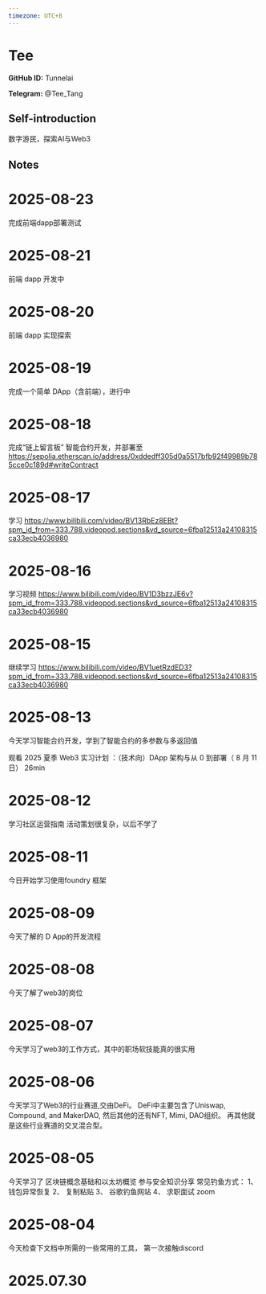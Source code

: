 ```yaml
---
timezone: UTC+8
---
```


# Tee

**GitHub ID:** Tunnelai

**Telegram:** @Tee_Tang

## Self-introduction

数字游民，探索AI与Web3

## Notes

<!-- Content_START -->

# 2025-08-23
<!-- DAILY_CHECKIN_2025-08-23_START -->
完成前端dapp部署测试
<!-- DAILY_CHECKIN_2025-08-23_END -->

# 2025-08-21

前端 dapp 开发中

# 2025-08-20

前端 dapp 实现探索

# 2025-08-19

完成一个简单 DApp（含前端），进行中

# 2025-08-18

完成“链上留言板” 智能合约开发，并部署至
https://sepolia.etherscan.io/address/0xddedff305d0a5517bfb92f49989b785cce0c189d#writeContract

# 2025-08-17

学习
https://www.bilibili.com/video/BV13RbEz8EBt?spm_id_from=333.788.videopod.sections&vd_source=6fba12513a24108315ca33ecb4036980

# 2025-08-16

学习视频 
https://www.bilibili.com/video/BV1D3bzzJE6v?spm_id_from=333.788.videopod.sections&vd_source=6fba12513a24108315ca33ecb4036980

# 2025-08-15

继续学习
https://www.bilibili.com/video/BV1uetRzdED3?spm_id_from=333.788.videopod.sections&vd_source=6fba12513a24108315ca33ecb4036980

# 2025-08-13

今天学习智能合约开发，学到了智能合约的多参数与多返回值

观看 2025 夏季 Web3 实习计划 ：（技术向）DApp 架构与从 0 到部署（ 8 月 11 日）
26min

# 2025-08-12

学习社区运营指南
活动策划很复杂，以后不学了

# 2025-08-11

今日开始学习使用foundry 框架

# 2025-08-09

今天了解的 D App的开发流程

# 2025-08-08

今天了解了web3的岗位

# 2025-08-07

今天学习了web3的工作方式，其中的职场软技能真的很实用

# 2025-08-06

今天学习了Web3的行业赛道,交由DeFi。 DeFi中主要包含了Uniswap, Compound, and MakerDAO, 然后其他的还有NFT, Mimi, DAO组织。 再其他就是这些行业赛道的交叉混合型。

# 2025-08-05

今天学习了 区块链概念基础和以太坊概览
参与安全知识分享
常见钓鱼方式：
1、钱包异常恢复 2、 复制粘贴 3、 谷歌钓鱼网站 4、 求职面试 zoom

# 2025-08-04

今天检查下文档中所需的一些常用的工具， 第一次接触discord

# 2025.07.30


<!-- Content_END -->
